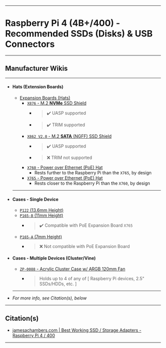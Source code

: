 ***

# Raspberry Pi 4 (4B+/400) - Recommended SSDs (Disks) & USB Connectors

***

## Manufacturer Wikis
  ***
  - #### Hats (Extension Boards)
    - [Expansion Boards (Hats)](https://wiki.geekworm.com/Raspberry_Pi#Expansion_Board)
      - [`X876` - M.2 **NVMe** SSD Shield](https://wiki.geekworm.com/X876)
        - > ✔️ UASP supported
        - > ✔️ TRIM supported
      - [`X862 V2.0` - M.2 **SATA** (NGFF) SSD Shield](https://wiki.geekworm.com/X862_V2.0)
        - > ✔️ UASP supported
        - > ❌️ TRIM not supported
      - [`X760` - Power over Ethernet (PoE) Hat](https://wiki.geekworm.com/X760)
        - Rests further to the Raspberry Pi than the `X765`, by design
      - [`X765` - Power over Ethernet (PoE) Hat](https://wiki.geekworm.com/X765)
        - Rests closer to the Raspberry Pi than the `X760`, by design
    ***
  - #### Cases - Single Device
    - [`P122` (13.6mm Height)](https://wiki.geekworm.com/P122)
    - [`P165-B` (11mm Height)](https://wiki.geekworm.com/P165)
      - > ✔️ Compatible with PoE Expansion Board `X765`
    - [`P165-A` (7mm Height)](https://wiki.geekworm.com/P165)
      - > ❌️ Not compatible with PoE Expansion Board
  - #### Cases - Multiple Devices (Cluster/Vine)
    - [`ZP-0088` - Acrylic Cluster Case w/ ARGB 120mm Fan](https://wiki.52pi.com/index.php?title=ZP-0088)
      - > Holds up to 4 of any of [ Raspberry Pi devices, 2.5" SSDs/HDDs, etc. ]
    ***

  - *For more info, see Citation(s), below*

***

## Citation(s)
  - [jamesachambers.com | Best Working SSD / Storage Adapters - Raspberry Pi 4 / 400](https://jamesachambers.com/best-ssd-storage-adapters-for-raspberry-pi-4-400)

***